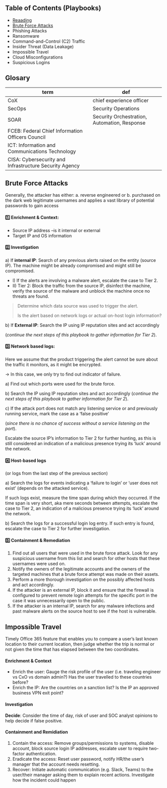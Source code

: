 
## Table of Contents (Playbooks)
- [Reaading](https://learningimages.lighthouselabs.ca/Cyber+BC/Cyber+BC+C4/Top_Security_Playbooks_2022.pdf)
- [Brute Force Attacks](##brute-force-attacks)
- Phishing Attacks
- Ransomware
- Command-and-Control (C2) Traffic
- Insider Threat (Data Leakage)
- Impossible Travel
- Cloud Misconfigurations
- Suspicious Logins


## Glosary 
| term | def|
|-|---|
|CoX |chief experience officer|
|SecOps |Security Operations|
|SOAR|Security Orchestration, Automation, Response|
|FCEB: Federal Chief Information Officers Council
|ICT: Information and Communications Technology
|CISA: Cybersecurity and Infrastructure Security Agency


## Brute Force Attacks
Generally, the attacker has either:
a. reverse engineered or
b. purchased on the dark web legitimate usernames and applies a vast library of potential passwords to gain access

#### :one: Enrichment & Context:
- Source IP address –is it internal or external
-  Target IP and OS information

#### :two: Investigation

a) If __internal IP__:
Search of any previous alerts raised on the entity (source IP). 
The machine might be already compromised and might still be compromised.
- I) If the alerts are involving a malware alert, escalate the case to Tier 2.
- II) Tier 2: Block the traffic from the source IP, disinfect the machine, verify the source of the malware and unblock the machine once no threats are found.

> Determine which data source was used to trigger the alert.
>
>  Is the alert based on network logs or actual on-host login information?

b) If __External IP__:
Search the IP using IP reputation sites and act accordingly

(_continue the next steps of this playbook to gather information for Tier 2_).


#### 3️⃣ Network based logs:
Here we assume that the product triggering the alert cannot be sure about the traffic it monitors, as it might be encrypted.

-> In this case, we only try to find out indicator of failure.

a) Find out which ports were used for the brute force.

b) Search the IP using IP reputation sites and act accordingly (_continue the next steps of this playbook to gather information for Tier 2_).

c) If the attack port does not match any listening service or and previously running service, mark the case as a ‘false positive’

(_since there is no chance of success without a service listening on the port_).

Escalate the source IP’s information to Tier 2 for further hunting, as this is still considered an indication of a malicious presence trying its ‘luck’ around the network.

#### :four: Host-based logs
(or logs from the last step of the previous section)

a) Search the logs for events indicating a ‘failure to login’ or ‘user does not exist’ (depends on the attacked service).

If such logs exist, measure the time span during which they occurred. If the time span is very short, aka mere seconds between attempts, escalate the case to Tier 2, an indication of a malicious presence trying its ‘luck’ around the network.

b) Search the logs for a successful login log entry. If such entry is found, escalate the case to Tier 2 for further investigation.

#### :five: Containment & Remediation
1. Find out all users that were used in the brute force attack. Look for any suspicious username from this list and search for
other hosts that these usernames were used on.
2. Notify the owners of the legitimate accounts and the owners of the targeted machines that a brute force attempt was made
on their assets.
3. Perform a more thorough investigation on the possibly affected hosts and act accordingly.
4. If the attacker is an external IP, block it and ensure that the firewall is configured to prevent remote login attempts
for the specific port in the case it was unnecessarily open to the public.
5. If the attacker is an internal IP, search for any malware infections and past malware alerts on the source host to see
if the host is vulnerable.


## Impossible Travel
Timely Office 365 feature that enables you to compare a user’s last known location to their current location, then judge whether the trip is normal or not given the time that has elapsed between the two coordinates.

#### Enrichment & Context
- Enrich the user: Gauge the risk profile of the user (i.e. traveling engineer vs CxO vs domain admin?) Has the user travelled to these countries before?
- Enrich the IP: Are the countries on a sanction list? Is the IP an approved business VPN exit point?

#### Investigation
**Decide**: Consider the time of day, risk of user and
SOC analyst opinions to help decide if false positive.

#### Containment and Remidiation
1. Contain the access: Remove groups/permissions to systems, disable account, block source login IP addresses, escalate user to require two-factor authentication.
2. Eradicate the access: Reset user password, notify HR/the user’s manager that the
account needs resetting.
3. Recover: Initiate automatic communication (e.g. Slack, Teams) to the user/their manager asking them to explain recent actions. Investigate how the incident could happen


